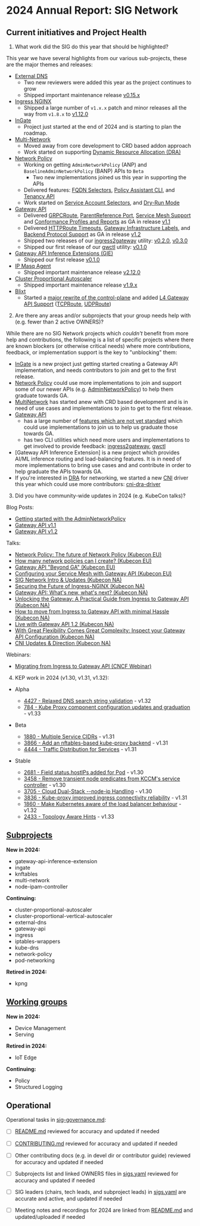# 2024 Annual Report: SIG Network

## Current initiatives and Project Health

1. What work did the SIG do this year that should be highlighted?

This year we have several highlights from our various sub-projects, these are
the major themes and releases:

- [External DNS](https://github.com/kubernetes-sigs/external-dns)
  - Two new reviewers were added this year as the project continues to grow
  - Shipped important maintenance release [v0.15.x](https://github.com/kubernetes-sigs/external-dns/releases/tag/v0.15.0)
- [Ingress NGINX](https://github.com/kubernetes/ingress-nginx)
  - Shipped a large number of `v1.x.x` patch and minor releases all the way from `v1.8.x` to [v1.12.0](https://github.com/kubernetes/ingress-nginx/releases/tag/controller-v1.12.0)
- [InGate](https://github.com/kubernetes-sigs/ingate)
  - Project just started at the end of 2024 and is starting to plan the roadmap.
- [Multi-Network](https://github.com/kubernetes-sigs/multi-network-api)
  - Moved away from core development to CRD based addon approach
  - Work started on supporting [Dynamic Resource Allocation (DRA)]
- [Network Policy](https://github.com/kubernetes-sigs/network-policy-api)
  - Working on getting `AdminNetworkPolicy` (ANP) and `BaselineAdminNetworkPolicy` (BANP) APIs to `Beta`
    - Two new implementations joined us this year in supporting the APIs
  - Delivered features: [FQDN Selectors], [Policy Assistant CLI], and [Tenancy API]
  - Work started on [Service Account Selectors], and [Dry-Run Mode]
- [Gateway API](https://github.com/kubernetes-sigs/gateway-api)
  - Delivered [GRPCRoute], [ParentReference Port], [Service Mesh Support] and [Conformance Profiles and Reports] as GA in release [v1.1][gwv1.1]
  - Delivered [HTTPRoute Timeouts], [Gateway Infrastructure Labels], and [Backend Protocol Support] as GA in release [v1.2][gwv1.2]
  - Shipped two releases of our [ingress2gateway] utility: [v0.2.0][i2gv0.2], [v0.3.0][i2gv0.3]
  - Shipped our first release of our [gwctl] utility: [v0.1.0][gwctlv0.1]
- [Gateway API Inference Extensions (GIE)](https://github.com/kubernetes-sigs/gateway-api-inference-extension)
  - Shipped our first release [v0.1.0](https://github.com/kubernetes-sigs/gateway-api-inference-extension)
- [IP Masq Agent](https://github.com/kubernetes-sigs/ip-masq-agent)
  - Shipped important maintenance release [v2.12.0](https://github.com/kubernetes-sigs/ip-masq-agent/releases/tag/v2.12.0)
- [Cluster Proportional Autoscaler](https://github.com/kubernetes-sigs/cluster-proportional-autoscaler)
  - Shipped important maintenance release [v1.9.x](https://github.com/kubernetes-sigs/cluster-proportional-autoscaler/releases/tag/v1.9.0)
- [Blixt](https://github.com/kubernetes-sigs/blixt)
  - Started a [major rewrite of the control-plane] and added [L4 Gateway API Support] ([TCPRoute], [UDPRoute])

[Dynamic Resource Allocation (DRA)]:https://kubernetes.io/docs/concepts/scheduling-eviction/dynamic-resource-allocation/
[FQDN Selectors]:https://network-policy-api.sigs.k8s.io/npeps/npep-133/
[Policy Assistant CLI]:https://github.com/kubernetes-sigs/network-policy-api/releases/tag/v0.0.1-policy-assistant
[Tenancy API]:https://network-policy-api.sigs.k8s.io/npeps/npep-122/
[Service Account Selectors]:https://github.com/kubernetes-sigs/network-policy-api/pull/274
[Dry-Run Mode]:https://github.com/kubernetes-sigs/network-policy-api/pull/276
[GRPCRoute]:https://gateway-api.sigs.k8s.io/guides/grpc-routing/
[ParentReference Port]:https://gateway-api.sigs.k8s.io/reference/spec/#gateway.networking.k8s.io%2fv1.ParentReference
[Service Mesh Support]:https://gateway-api.sigs.k8s.io/mesh/
[Conformance Profiles and Reports]:https://gateway-api.sigs.k8s.io/geps/gep-1709/
[HTTPRoute Timeouts]:https://gateway-api.sigs.k8s.io/geps/gep-1742/
[Gateway Infrastructure Labels]:https://gateway-api.sigs.k8s.io/reference/spec/#gateway.networking.k8s.io/v1.GatewayInfrastructure
[Backend Protocol Support]:https://github.com/kubernetes/enhancements/tree/master/keps/sig-network/3726-standard-application-protocols
[ingress2gateway]:https://github.com/kubernetes-sigs/ingress2gateway
[gwctl]:https://github.com/kubernetes-sigs/gwctl
[major rewrite of the control-plane]:https://github.com/kubernetes-sigs/blixt/milestone/8
[L4 Gateway API Support]:https://github.com/kubernetes-sigs/blixt/issues/303
[TCPRoute]:https://gateway-api.sigs.k8s.io/references/spec/#gateway.networking.k8s.io/v1alpha2.TCPRoute
[UDPRoute]:https://gateway-api.sigs.k8s.io/references/spec/#gateway.networking.k8s.io/v1alpha2.UDPRoute

[gwv1.1]:https://github.com/kubernetes-sigs/gateway-api/releases/tag/v1.1.0
[gwv1.2]:https://github.com/kubernetes-sigs/gateway-api/releases/tag/v1.2.0
[i2gv0.2]:https://github.com/kubernetes-sigs/ingress2gateway/releases/tag/v0.2.0
[i2gv0.3]:https://github.com/kubernetes-sigs/ingress2gateway/releases/tag/v0.3.0
[gwctlv0.1]:https://github.com/kubernetes-sigs/gwctl/releases/tag/v0.1.0

2. Are there any areas and/or subprojects that your group needs help with (e.g. fewer than 2 active OWNERS)?

While there are no SIG Network projects which _couldn't_ benefit from more help
and contributions, the following is a list of specific projects where there are
known blockers (or otherwise critical needs) where more contributions, feedback,
or implementation support is the key to "unblocking" them:

- [InGate] is a new project just getting started creating a Gateway API implementation, and needs contributors to join and get to the first release.
- [Network Policy] could use more implementations to join and support some of our newer APIs (e.g. [AdminNetworkPolicy]) to help them graduate towards GA.
- [MultiNetwork] has started anew with CRD based development and is in need of use cases and implementations to join to get to the first release.
- [Gateway API]
  - has a large number of [features which are not yet standard] which could use implementations to join us to help us graduate those towards GA.
  - has two CLI utilities which need more users and implementations to get involved to provide feedback: [ingress2gateway], [gwctl]
- [Gateway API Inference Extension] is a new project which provides AI/ML inference routing and load-balancing features. It is in need of more implementations to bring use cases and and contribute in order to help graduate the APIs towards GA.
- If you're interested in [DRA] for networking, we started a new [CNI] driver this year which could use more contributors: [cni-dra-driver]

[README.md]:https://github.com/kubernetes/community/blob/master/sig-network/README.md
[charter]:https://github.com/kubernetes/community/blob/master/sig-network/charter.md
[InGate]:https://github.com/kubernetes-sigs/ingate
[Network Policy]:https://github.com/kubernetes-sigs/network-policy-api
[AdminNetworkPolicy]:https://network-policy-api.sigs.k8s.io/reference/spec/#policy.networking.k8s.io%2fv1alpha1.AdminNetworkPolicy
[MultiNetwork]:https://github.com/kubernetes-sigs/multi-network-api
[Gateway API]:https://github.com/kubernetes-sigs/gateway-api
[features which are not yet standard]:https://gateway-api.sigs.k8s.io/geps/overview/
[ingress2gateway]:https://github.com/kubernetes-sigs/ingress2gateway
[gwctl]:https://github.com/kubernetes-sigs/gwctl
[DRA]:https://kubernetes.io/docs/concepts/scheduling-eviction/dynamic-resource-allocation/
[CNI]:https://www.cni.dev/
[cni-dra-driver]:https://github.com/kubernetes-sigs/cni-dra-driver

3. Did you have community-wide updates in 2024 (e.g. KubeCon talks)?

Blog Posts:

- [Getting started with the AdminNetworkPolicy](https://network-policy-api.sigs.k8s.io/blog/2024/01/30/getting-started-with-the-adminnetworkpolicy-api/)
- [Gateway API v1.1](https://kubernetes.io/blog/2024/05/09/gateway-api-v1-1/)
- [Gateway API v1.2](https://kubernetes.io/blog/2024/11/21/gateway-api-v1-2/)

Talks:

- [Network Policy: The future of Network Policy (Kubecon EU)](https://sched.co/1Yhhb)
- [How many network policies can I create? (Kubecon EU)](https://kccnceu2024.sched.com/event/1YeMI)
- [Gateway API "Beyond GA" (Kubecon EU)](https://kccnceu2024.sched.com/event/50c69a019a6fb2935d5f19cbb30f0ce3)
- [Configuring your Service Mesh with Gateway API (Kubecon EU)](https://kccnceu2024.sched.com/event/1YeOL)
- [SIG Network Intro & Updates (Kubecon NA)](https://kccncna2024.sched.com/event/1hovJ)
- [Securing the Future of Ingress-NGINX (Kubecon NA)](https://kccncna2024.sched.com/event/1hoxW)
- [Gateway API: What's new, what's next? (Kubecon NA)](https://kccncna2024.sched.com/event/1hoxF)
- [Unlocking the Gateway: A Practical Guide from Ingress to Gateway API (Kubecon NA)](https://cfp.cloud-native.rejekts.io/cloud-native-rejekts-eu-paris-2024/talk/KEYQD9/)
- [How to move from Ingress to Gateway API with minimal Hassle (Kubecon NA)](https://kccncna2024.sched.com/event/1i7ng)
- [Live with Gateway API 1.2 (Kubecon NA)](https://kccncna2024.sched.com/event/1i7np)
- [With Great Flexibility Comes Great Complexity: Inspect your Gateway API Configuration (Kubecon NA)](https://kccncna2024.sched.com/event/1i7s2)
- [CNI Updates & Direction (Kubecon NA)](https://kccncna2024.sched.com/event/1how8)

Webinars:

- [Migrating from Ingress to Gateway API (CNCF Webinar)](https://community.cncf.io/events/details/cncf-cncf-online-programs-presents-cncf-on-demand-webinar-ingress2gateway-migrating-from-ingress-to-gateway-api/)

4. KEP work in 2024 (v1.30, v1.31, v1.32):

- Alpha
  - [4427 - Relaxed DNS search string validation](https://github.com/kubernetes/enhancements/tree/master/keps/sig-network/4427-relaxed-dns-search-validation) - v1.32
  - [784 - Kube Proxy component configuration updates and graduation](https://github.com/kubernetes/enhancements/tree/master/keps/sig-network/784-kube-proxy-component-config) - v1.33

- Beta
  - [1880 - Multiple Service CIDRs](https://github.com/kubernetes/enhancements/tree/master/keps/sig-network/1880-multiple-service-cidrs) - v1.31
  - [3866 - Add an nftables-based kube-proxy backend](https://github.com/kubernetes/enhancements/tree/master/keps/sig-network/3866-nftables-proxy) - v1.31
  - [4444 - Traffic Distribution for Services](https://github.com/kubernetes/enhancements/tree/master/keps/sig-network/4444-service-traffic-distribution) - v1.31

- Stable
  - [2681 - Field status.hostIPs added for Pod](https://github.com/kubernetes/enhancements/tree/master/keps/sig-network/2681-pod-host-ip) - v1.30
  - [3458 - Remove transient node predicates from KCCM's service controller](https://github.com/kubernetes/enhancements/tree/master/keps/sig-network/3458-remove-transient-node-predicates-from-service-controller) - v1.30
  - [3705 - Cloud Dual-Stack --node-ip Handling](https://github.com/kubernetes/enhancements/tree/master/keps/sig-network/3705-cloud-node-ips) - v1.30
  - [3836 - Kube-proxy improved ingress connectivity reliability](https://github.com/kubernetes/enhancements/tree/master/keps/sig-network/3836-kube-proxy-improved-ingress-connectivity-reliability) - v1.31
  - [1860 - Make Kubernetes aware of the load balancer behaviour](https://github.com/kubernetes/enhancements/tree/master/keps/sig-network/1860-kube-proxy-IP-node-binding) - v1.32
  - [2433 - Topology Aware Hints](https://github.com/kubernetes/enhancements/tree/master/keps/sig-network/2433-topology-aware-hints) - v1.33

## [Subprojects](https://git.k8s.io/community/sig-network#subprojects)

**New in 2024:**
  - gateway-api-inference-extension
  - ingate
  - knftables
  - multi-network
  - node-ipam-controller

**Continuing:**
  - cluster-proportional-autoscaler
  - cluster-proportional-vertical-autoscaler
  - external-dns
  - gateway-api
  - ingress
  - iptables-wrappers
  - kube-dns
  - network-policy
  - pod-networking

**Retired in 2024:**
  - kpng

## [Working groups](https://git.k8s.io/community/sig-network#working-groups)

**New in 2024:**
 - Device Management
 - Serving

**Retired in 2024:**
 - IoT Edge

**Continuing:**
 - Policy
 - Structured Logging

## Operational

Operational tasks in [sig-governance.md]:
- [ ] [README.md] reviewed for accuracy and updated if needed
- [ ] [CONTRIBUTING.md] reviewed for accuracy and updated if needed
- [ ] Other contributing docs (e.g. in devel dir or contributor guide) reviewed for accuracy and updated if needed
- [ ] Subprojects list and linked OWNERS files in [sigs.yaml] reviewed for accuracy and updated if needed
- [ ] SIG leaders (chairs, tech leads, and subproject leads) in [sigs.yaml] are accurate and active, and updated if needed
- [ ] Meeting notes and recordings for 2024 are linked from [README.md] and updated/uploaded if needed


[CONTRIBUTING.md]: https://git.k8s.io/community/sig-network/CONTRIBUTING.md
[sig-governance.md]: https://git.k8s.io/community/committee-steering/governance/sig-governance.md
[README.md]: https://git.k8s.io/community/sig-network/README.md
[sigs.yaml]: https://git.k8s.io/community/sigs.yaml
[devel]: https://git.k8s.io/community/contributors/devel/README.md
